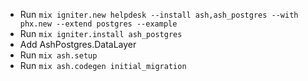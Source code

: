 - Run `mix igniter.new helpdesk --install ash,ash_postgres --with phx.new --extend postgres --example`
- Run `mix igniter.install ash_postgres`
- Add AshPostgres.DataLayer
- Run `mix ash.setup`
- Run `mix ash.codegen initial_migration`
